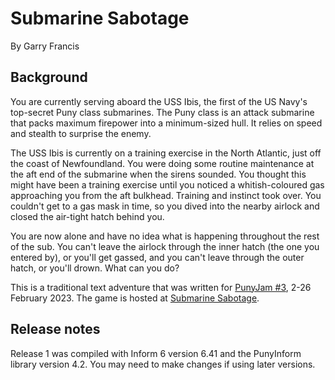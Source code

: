 # Submarine Sabotage

By Garry Francis

## Background

You are currently serving aboard the USS Ibis, the first of the US Navy's top-secret Puny class submarines. The Puny class is an attack submarine that packs maximum firepower into a minimum-sized hull. It relies on speed and stealth to surprise the enemy.

The USS Ibis is currently on a training exercise in the North Atlantic, just off the coast of Newfoundland. You were doing some routine maintenance at the aft end of the submarine when the sirens sounded. You thought this might have been a training exercise until you noticed a whitish-coloured gas approaching you from the aft bulkhead. Training and instinct took over. You couldn't get to a gas mask in time, so you dived into the nearby airlock and closed the air-tight hatch behind you.

You are now alone and have no idea what is happening throughout the rest of the sub. You can't leave the airlock through the inner hatch (the one you entered by), or you'll get gassed, and you can't leave through the outer hatch, or you'll drown. What can you do?

This is a traditional text adventure that was written for [PunyJam #3](https://itch.io/jam/punyjam-3), 2-26 February 2023. The game is hosted at [Submarine Sabotage](https://warrigal.itch.io/submarine-sabotage).

## Release notes

Release 1 was compiled with Inform 6 version 6.41 and the PunyInform library version 4.2. You may need to make changes if using later versions.

